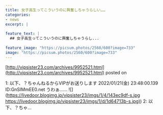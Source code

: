 ```yaml
---
title: 女子高生ってこういうのに興奮しちゃうらしい……
categories:
- news
excerpt: |
  
feature_text: |
  ## 女子高生ってこういうのに興奮しちゃうらし...
  
feature_image: "https://picsum.photos/2560/600?image=733"
image: "https://picsum.photos/2560/600?image=733"
---
```


[http://vipsister23.com/archives/9952521.html](http://vipsister23.com/archives/9952521.html)
posted on 

<!--more-->

1: 以下、？ちゃんねるからVIPがお送りします 2022/01/21(金) 23:48:00.139 ID:GnSIMmEE0.net うわぁ…… ![](https://livedoor.blogimg.jp/vipsister23/imgs/1/4/143ec9df-s.jpg [https://livedoor.blogimg.jp/vipsister23/imgs/1/d/1d64713b-s.jpg)](https://livedoor.blogimg.jp/vipsister23/imgs/1/d/1d64713b-s.jpg)) 2: 以下、？ちゃ...
